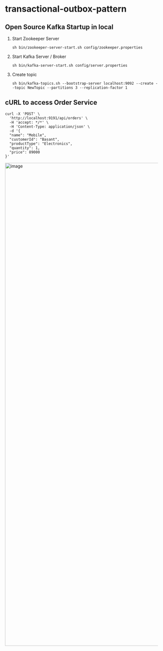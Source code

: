 # transactional-outbox-pattern



## Open Source Kafka Startup in local ##

1. Start Zookeeper Server

    ```sh bin/zookeeper-server-start.sh config/zookeeper.properties```

2. Start Kafka Server / Broker

    ```sh bin/kafka-server-start.sh config/server.properties```

3. Create topic

    ```sh bin/kafka-topics.sh --bootstrap-server localhost:9092 --create --topic NewTopic --partitions 3 --replication-factor 1```

## cURL to access Order Service ##

```
curl -X 'POST' \
  'http://localhost:9191/api/orders' \
  -H 'accept: */*' \
  -H 'Content-Type: application/json' \
  -d '{
  "name": "Mobile",
  "customerId": "Basant",
  "productType": "Electronics",
  "quantity": 1,
  "price": 89000
}'
```

<img width="1587" alt="image" src="https://github.com/user-attachments/assets/539d0876-dd02-4074-9613-3a1b886b9aea">

